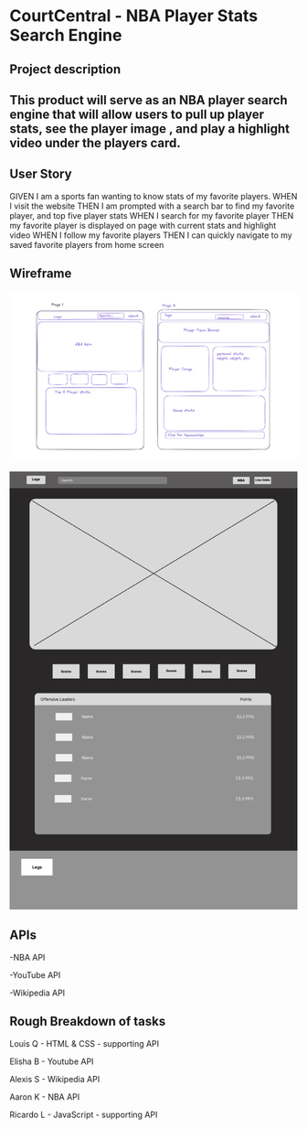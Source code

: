 <H1>CourtCentral - NBA Player Stats Search Engine</h1>

<h2>Project description<h2> 

This product will serve as an NBA player search engine that will allow users to pull up player stats, see the player image , and play a highlight video under the players card.  

<h2>User Story</H2>
GIVEN  I am a sports fan wanting to know stats of my favorite players. 
WHEN I visit the website 
THEN I am prompted with a search bar to find my favorite player, and top five player stats
WHEN I search for my favorite player
THEN my favorite player is displayed on page with current stats and highlight video
WHEN I follow my favorite players
THEN I can quickly navigate to my saved favorite players from home screen

<h2>Wireframe</h2>
  
![image](https://github.com/SoftPoachedEggs/NBA-Player-Stat-Search/blob/afe370ff610363a2547eecd5a2a3c13abe67ebe2/image.png)
  
![image](https://github.com/SoftPoachedEggs/NBA-Player-Stat-Search/blob/1b0962379559450fcb056dd58f40c27422c050ee/landingPage.png)


<h2>APIs</h2> 

-NBA API

-YouTube API 

-Wikipedia API

<h2>Rough Breakdown of tasks</h2>

Louis Q - HTML & CSS - supporting API 

Elisha B - Youtube API 

Alexis S - Wikipedia API

Aaron K - NBA API

Ricardo L - JavaScript - supporting API

